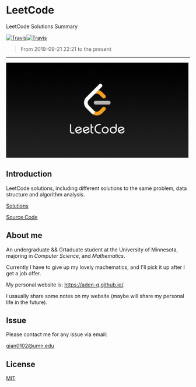 # LeetCode
LeetCode Solutions Summary

[![Travis](https://img.shields.io/badge/language-C++-green.svg)]()[![Travis](https://img.shields.io/badge/language-python-blue.svg)]()

>   From 2019-09-21 22:21 to the present

---

![leetcode.jpeg](./pictures/leetcode.jpeg)

## Introduction

LeetCode solutions, including different solutions to the same problem, data structure and algorithm analysis.

[Solutions](./problems)

[Source Code](./code)

## About me

An undergraduate && Grtaduate student at the University of Minnesota, majoring in *Computer Science*, and *Mathematics*.

Currently I have to give up my lovely machematics, and I'll pick it up after I get a job offer.

My personal website is: https://aden-q.github.io/.

 I usaually share some notes on my website (maybe will share my personal life in the future).

## Issue

Please contact me for any issue via email:

<a href="mailto:qian0102@umn.edu">qian0102@umn.edu 

</a>

## License

[MIT](./LICENSE)